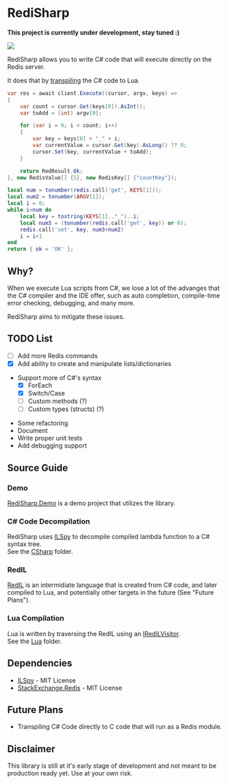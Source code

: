 # RediSharp

**This project is currently under development, stay tuned :)**

![](https://travis-ci.com/areller/RediSharp.svg?branch=master)

RediSharp allows you to write C# code that will execute directly on the Redis server.  

It does that by [transpiling](https://en.wikipedia.org/wiki/Source-to-source_compiler) the C# code to Lua.

```C#
var res = await client.Execute((cursor, argv, keys) =>
{
    var count = cursor.Get(keys[0]).AsInt();
    var toAdd = (int) argv[0];

    for (var i = 0; i < count; i++)
    {
        var key = keys[0] + "_" + i;
        var currentValue = cursor.Get(key).AsLong() ?? 0;
        cursor.Set(key, currentValue + toAdd);
    }

    return RedResult.Ok;
}, new RedisValue[] {5}, new RedisKey[] {"countKey"});
```

```LUA
local num = tonumber(redis.call('get', KEYS[1]));
local num2 = tonumber(ARGV[1]);
local i = 0;
while i<num do
    local key = tostring(KEYS[1].."_")..i;
    local num3 = (tonumber(redis.call('get', key)) or 0);
    redis.call('set', key, num3+num2)
    i = i+1
end
return { ok = 'OK' };
```

## Why?

When we execute Lua scripts from C#, we lose a lot of the advanges that the C# compiler and the IDE offer, such as auto completion, compile-time error checking, debugging, and many more.  

RediSharp aims to mitigate these issues.  

## TODO List

- [ ] Add more Redis commands
- [x] Add ability to create and manipulate lists/dictionaries
- Support more of C#'s syntax
  - [x] ForEach
  - [x] Switch/Case
  - [ ] Custom methods (?)
  - [ ] Custom types (structs) (?)
* Some refactoring
* Document
* Write proper unit tests
* Add debugging support


## Source Guide

### Demo
[RediSharp.Demo](./tests/RediSharp.Demo) is a demo project that utilizes the library.  

### C# Code Decompilation
RediSharp uses [ILSpy](https://github.com/icsharpcode/ILSpy) to decompile compiled lambda function to a C# syntax tree.  
See the [CSharp](./src/RediSharp/CSharp) folder. 

### RedIL
[RedIL](./src/RediSharp/RedIL) is an intermidiate language that is created from C# code, and later compiled to Lua, and potentially other targets in the future (See "Future Plans").  

### Lua Compilation
Lua is written by traversing the RedIL using an [IRedILVisitor](./src/RediSharp/RedIL/IRedILVisitor.cs).  
See the [Lua](./src/RediSharp/Lua) folder. 

## Dependencies
* [ILSpy](https://github.com/icsharpcode/ILSpy) - MIT License
* [StackExchange.Redis](https://github.com/StackExchange/StackExchange.Redis) - MIT License

## Future Plans

* Transpiling C# Code directly to C code that will run as a Redis module.

## Disclaimer
This library is still at it's early stage of development and not meant to be production ready yet. Use at your own risk.
